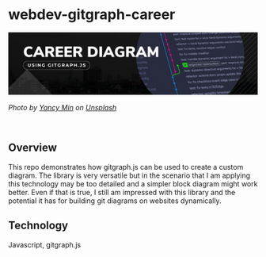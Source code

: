 # webdev-gitgraph-career  

![Gitgraphjs Diagram](./images/gitgraphjs.png)

<cite>Photo by <a href="https://unsplash.com/@yancymin?utm_source=unsplash&utm_medium=referral&utm_content=creditCopyText">Yancy Min</a> on <a href="https://unsplash.com/photos/842ofHC6MaI?utm_source=unsplash&utm_medium=referral&utm_content=creditCopyText">Unsplash</a></cite>  

<br>

## Overview  

This repo demonstrates how gitgraph.js can be used to create a custom diagram.  The library is very versatile but in the scenario that I am applying this technology may be too detailed and a simpler block diagram might work better.  Even if that is true, I still am impressed with this library and the potential it has for building git diagrams on websites dynamically.  

## Technology  
Javascript, gitgraph.js  

